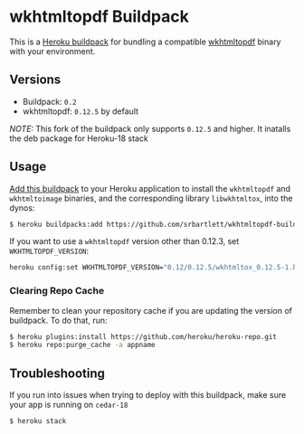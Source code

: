 # wkhtmltopdf Buildpack

This is a [Heroku buildpack][0] for bundling a compatible [wkhtmltopdf][1]
binary with your environment.

## Versions

* Buildpack:   `0.2`
* wkhtmltopdf: `0.12.5` by default

*NOTE:* This fork of the buildpack only supports `0.12.5` and higher.  It inatalls
the deb package for Heroku-18 stack

## Usage

[Add this buildpack][2] to your Heroku application to install the `wkhtmltopdf`
and `wkhtmltoimage` binaries, and the corresponding library `libwkhtmltox`,
into the dynos:

```bash
$ heroku buildpacks:add https://github.com/srbartlett/wkhtmltopdf-buildpack.git
```

If you want to use a `wkhtmltopdf` version other than 0.12.3, set
`WKHTMLTOPDF_VERSION`:

```bash
heroku config:set WKHTMLTOPDF_VERSION="0.12/0.12.5/wkhtmltox_0.12.5-1.bionic_amd64.deb"
```

### Clearing Repo Cache

Remember to clean your repository cache if you are updating the version of
buildpack. To do that, run:

```bash
$ heroku plugins:install https://github.com/heroku/heroku-repo.git
$ heroku repo:purge_cache -a appname
```

## Troubleshooting

If you run into issues when trying to deploy with this buildpack, make sure your
app is running on `cedar-18`

```bash
$ heroku stack
```

[0]: http://devcenter.heroku.com/articles/buildpacks
[1]: http://wkhtmltopdf.org/
[2]: https://devcenter.heroku.com/articles/using-multiple-buildpacks-for-an-app
